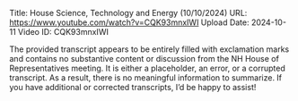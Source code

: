 Title: House Science, Technology and Energy (10/10/2024)
URL: https://www.youtube.com/watch?v=CQK93mnxIWI
Upload Date: 2024-10-11
Video ID: CQK93mnxIWI

The provided transcript appears to be entirely filled with exclamation marks and contains no substantive content or discussion from the NH House of Representatives meeting. It is either a placeholder, an error, or a corrupted transcript. As a result, there is no meaningful information to summarize. If you have additional or corrected transcripts, I’d be happy to assist!